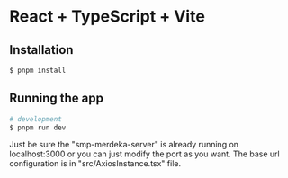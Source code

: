 # React + TypeScript + Vite

## Installation

```bash
$ pnpm install
```

## Running the app

```bash
# development
$ pnpm run dev

```
Just be sure the "smp-merdeka-server" is already running on localhost:3000 or you can just modify the port as you want.
The base url configuration is in "src/AxiosInstance.tsx" file.